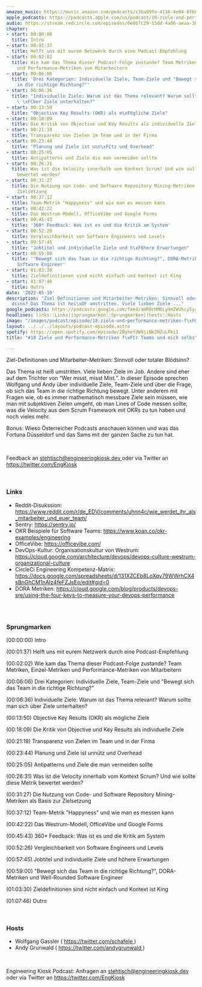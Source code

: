 ```yaml
---
amazon_music: https://music.amazon.com/podcasts/c35a09fe-4116-4e04-8f68-77d61b112e46/episodes/d97a8967-066c-42f6-9ada-257b8babb3b0/engineering-kiosk-18-ziele-und-performance-metriken-f%C3%BCr-teams-und-mich-selbst
apple_podcasts: https://podcasts.apple.com/us/podcast/18-ziele-und-performance-metriken-f%C3%BCr-teams-und-mich-selbst/id1603082924?i=1000560207020
audio: https://stream.redcircle.com/episodes/0e0b7c29-15dd-4a06-aeaa-3bd87ebad9aa/stream.mp3
chapter:
- start: 00:00:00
  title: Intro
- start: 00:01:37
  title: Helft uns mit eurem Netzwerk durch eine Podcast-Empfehlung
- start: 00:02:02
  title: Wie kam das Thema dieser Podcast-Folge zustande? Team Metriken, Einzel-Metriken
    und Performance-Metriken von Mitarbeitern
- start: 00:06:06
  title: 'Drei Kategorien: Individuelle Ziele, Team-Ziele und "Bewegt sich das Team
    in die richtige Richtung?"'
- start: 00:06:36
  title: "Individuelle Ziele: Warum ist das Thema relevant? Warum sollte man sich\
    \ \xFCber Ziele unterhalten?"
- start: 00:13:50
  title: "Objective Key Results (OKR) als m\xF6gliche Ziele"
- start: 00:18:09
  title: Die Kritik von Objective und Key Results als individuelle Ziele
- start: 00:21:19
  title: Transparenz von Zielen im Team und in der Firma
- start: 00:23:44
  title: "Planung und Ziele ist unn\xFCtz und Overhead"
- start: 00:25:05
  title: Antipatterns und Ziele die man vermeiden sollte
- start: 00:26:31
  title: Was ist die Velocity innerhalb vom Kontext Scrum? Und wie sollte diese Metrik
    bewertet werden?
- start: 00:31:27
  title: Die Nutzung von Code- und Software Repository Mining-Metriken als Basis zur
    Zielsetzung
- start: 00:37:12
  title: Team-Metrik "Happyness" und wie man es messen kann
- start: 00:42:22
  title: Das Westrum-Modell, OfficeVibe und Google Forms
- start: 00:45:43
  title: '360* Feedback: Was ist es und die Kritik am System'
- start: 00:52:26
  title: Vergleichbarkeit von Software Engineers und Levels
- start: 00:57:45
  title: "Jobtitel und individuelle Ziele und h\xF6here Erwartungen"
- start: 00:59:00
  title: '"Bewegt sich das Team in die richtige Richtung?", DORA-Metriken und Well-Rounded
    Software Engineer'
- start: 01:03:30
  title: Zieldefinitionen sind nicht einfach und Kontext ist King
- start: 01:07:46
  title: Outro
date: '2022-05-10'
description: "Ziel-Definitionen und Mitarbeiter-Metriken: Sinnvoll oder totaler Bl\xF6\
  dsinn? Das Thema ist hei\xDF umstritten. Viele lieben Ziele ..."
google_podcasts: https://podcasts.google.com/feed/aHR0cHM6Ly9mZWVkcy5yZWRjaXJjbGUuY29tLzBlY2ZkZmQ3LWZkYTEtNGMzZC05NTE1LTQ3NjcyN2Y5ZGY1ZQ/episode/YjU0NzFhNTAtYzRhMS00ZjZmLTk1NDQtMTBmMDUyYTFjYzk1?sa=X&ved=0CAUQkfYCahcKEwi4xMSxj4L4AhUAAAAAHQAAAAAQNQ
headlines: links::Links||sprungmarken::Sprungmarken||hosts::Hosts
image: "/images/podcast/episode/18-ziele-und-performance-metriken-f\xFCr-teams-und-mich-selbst.jpg"
layout: ../../../layouts/podcast-episode.astro
spotify: https://open.spotify.com/episode/2ByheYdW9jiNe2NZuLPkiI
title: "#18 Ziele und Performance-Metriken f\xFCr Teams und mich selbst"

---
```


<p>
   Ziel-Definitionen und Mitarbeiter-Metriken: Sinnvoll oder totaler Blödsinn?
  </p>
  <p>
   Das Thema ist heiß umstritten. Viele lieben Ziele im Job. Andere sind eher auf dem Trichter von “Wer misst, misst Mist.”. In dieser Episode sprechen Wolfgang und Andy über individuelle Ziele, Team-Ziele und über die Frage, ob sich das Team in die richtige Richtung bewegt. Unter anderem mit Fragen wie, ob es immer mathematisch messbare Ziele sein müssen, wie man mit subjektiven Zielen umgeht, ob man Lines of Code messen sollte, was die Velocity aus dem Scrum Framework mit OKRs zu tun haben und noch vieles mehr.
  </p>
  <p>
   Bonus: Wieso Österreicher Podcasts anschauen können und was das Fortuna Düsseldorf und das Sams mit der ganzen Sache zu tun hat.
  </p>
  <p>
   <br/>
  </p>
  <p>
   Feedback an
   <a href="mailto:stehtisch@engineeringkiosk.dev" rel="nofollow">
    stehtisch@engineeringkiosk.dev
   </a>
   oder via Twitter an
   <a href="https://twitter.com/EngKiosk" rel="nofollow">
    https://twitter.com/EngKiosk
   </a>
  </p>
  <p>
   <br/>
  </p>
  <h3 id="links">
   Links
  </h3>
  <ul>
   <li>
    Reddit-Disukssion:
    <a href="https://www.reddit.com/r/de_EDV/comments/uhnn4c/wie_werdet_ihr_als_mitarbeiter_und_euer_team/" rel="nofollow">
     https://www.reddit.com/r/de_EDV/comments/uhnn4c/wie_werdet_ihr_als_mitarbeiter_und_euer_team/
    </a>
   </li>
   <li>
    Sentry:
    <a href="https://sentry.io/" rel="nofollow">
     https://sentry.io/
    </a>
   </li>
   <li>
    OKR Beispiele für Software Teams:
    <a href="https://www.koan.co/okr-examples/engineering" rel="nofollow">
     https://www.koan.co/okr-examples/engineering
    </a>
   </li>
   <li>
    OfficeVibe:
    <a href="https://officevibe.com/" rel="nofollow">
     https://officevibe.com/
    </a>
   </li>
   <li>
    DevOps-Kultur: Organisationskultur von Westrum:
    <a href="https://cloud.google.com/architecture/devops/devops-culture-westrum-organizational-culture" rel="nofollow">
     https://cloud.google.com/architecture/devops/devops-culture-westrum-organizational-culture
    </a>
   </li>
   <li>
    CircleCi Engineering Kompetenz-Matrix:
    <a href="https://docs.google.com/spreadsheets/d/131XZCEb8LoXqy79WWrhCX4sBnGhCM1nAIz4feFZJsEo/edit#gid=0" rel="nofollow">
     https://docs.google.com/spreadsheets/d/131XZCEb8LoXqy79WWrhCX4sBnGhCM1nAIz4feFZJsEo/edit#gid=0
    </a>
   </li>
   <li>
    DORA Metriken:
    <a href="https://cloud.google.com/blog/products/devops-sre/using-the-four-keys-to-measure-your-devops-performance" rel="nofollow">
     https://cloud.google.com/blog/products/devops-sre/using-the-four-keys-to-measure-your-devops-performance
    </a>
   </li>
  </ul>
  <h3>
   <br/>
  </h3>
  <h3 id="sprungmarken">
   Sprungmarken
  </h3>
  <p>
   (00:00:00) Intro
  </p>
  <p>
   (00:01:37) Helft uns mit eurem Netzwerk durch eine Podcast-Empfehlung
  </p>
  <p>
   (00:02:02) Wie kam das Thema dieser Podcast-Folge zustande? Team Metriken, Einzel-Metriken und Performance-Metriken von Mitarbeitern
  </p>
  <p>
   (00:06:06) Drei Kategorien: Individuelle Ziele, Team-Ziele und "Bewegt sich das Team in die richtige Richtung?"
  </p>
  <p>
   (00:06:36) Individuelle Ziele: Warum ist das Thema relevant? Warum sollte man sich über Ziele unterhalten?
  </p>
  <p>
   (00:13:50) Objective Key Results (OKR) als mögliche Ziele
  </p>
  <p>
   (00:18:09) Die Kritik von Objective und Key Results als individuelle Ziele
  </p>
  <p>
   (00:21:19) Transparenz von Zielen im Team und in der Firma
  </p>
  <p>
   (00:23:44) Planung und Ziele ist unnütz und Overhead
  </p>
  <p>
   (00:25:05) Antipatterns und Ziele die man vermeiden sollte
  </p>
  <p>
   (00:26:31) Was ist die Velocity innerhalb vom Kontext Scrum? Und wie sollte diese Metrik bewertet werden?
  </p>
  <p>
   (00:31:27) Die Nutzung von Code- und Software Repository Mining-Metriken als Basis zur Zielsetzung
  </p>
  <p>
   (00:37:12) Team-Metrik "Happyness" und wie man es messen kann
  </p>
  <p>
   (00:42:22) Das Westrum-Modell, OfficeVibe und Google Forms
  </p>
  <p>
   (00:45:43) 360* Feedback: Was ist es und die Kritik am System
  </p>
  <p>
   (00:52:26) Vergleichbarkeit von Software Engineers und Levels
  </p>
  <p>
   (00:57:45) Jobtitel und individuelle Ziele und höhere Erwartungen
  </p>
  <p>
   (00:59:00) "Bewegt sich das Team in die richtige Richtung?", DORA-Metriken und Well-Rounded Software Engineer
  </p>
  <p>
   (01:03:30) Zieldefinitionen sind nicht einfach und Kontext ist King
  </p>
  <p>
   (01:07:46) Outro
  </p>
  <p>
   <br/>
  </p>
  <h3 id="hosts">
   Hosts
  </h3>
  <ul>
   <li>
    Wolfgang Gassler (
    <a href="https://twitter.com/schafele" rel="nofollow">
     https://twitter.com/schafele
    </a>
    )
   </li>
   <li>
    Andy Grunwald (
    <a href="https://twitter.com/andygrunwald" rel="nofollow">
     https://twitter.com/andygrunwald
    </a>
    )
   </li>
  </ul>
  <p>
   <br/>
  </p>
  <p>
   Engineering Kiosk Podcast: Anfragen an
   <a href="mailto:stehtisch@engineeringkiosk.dev" rel="nofollow">
    stehtisch@engineeringkiosk.dev
   </a>
   oder via Twitter an
   <a href="https://twitter.com/EngKiosk" rel="nofollow">
    https://twitter.com/EngKiosk
   </a>
  </p>